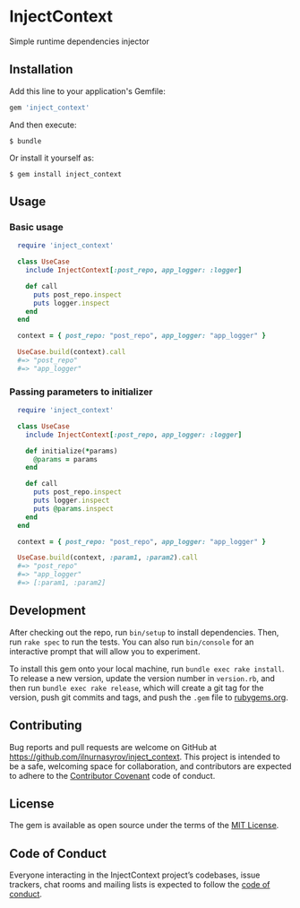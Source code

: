 # InjectContext

Simple runtime dependencies injector

## Installation

Add this line to your application's Gemfile:

```ruby
gem 'inject_context'
```

And then execute:

    $ bundle

Or install it yourself as:

    $ gem install inject_context

## Usage

### Basic usage
```ruby
  require 'inject_context'

  class UseCase
    include InjectContext[:post_repo, app_logger: :logger]

    def call
      puts post_repo.inspect
      puts logger.inspect
    end
  end

  context = { post_repo: "post_repo", app_logger: "app_logger" }

  UseCase.build(context).call
  #=> "post_repo"
  #=> "app_logger"
```

### Passing parameters to initializer

```ruby
  require 'inject_context'

  class UseCase
    include InjectContext[:post_repo, app_logger: :logger]

    def initialize(*params)
      @params = params
    end

    def call
      puts post_repo.inspect
      puts logger.inspect
      puts @params.inspect
    end
  end

  context = { post_repo: "post_repo", app_logger: "app_logger" }

  UseCase.build(context, :param1, :param2).call
  #=> "post_repo"
  #=> "app_logger"
  #=> [:param1, :param2]
```

## Development

After checking out the repo, run `bin/setup` to install dependencies. Then, run `rake spec` to run the tests. You can also run `bin/console` for an interactive prompt that will allow you to experiment.

To install this gem onto your local machine, run `bundle exec rake install`. To release a new version, update the version number in `version.rb`, and then run `bundle exec rake release`, which will create a git tag for the version, push git commits and tags, and push the `.gem` file to [rubygems.org](https://rubygems.org).

## Contributing

Bug reports and pull requests are welcome on GitHub at https://github.com/ilnurnasyrov/inject_context. This project is intended to be a safe, welcoming space for collaboration, and contributors are expected to adhere to the [Contributor Covenant](http://contributor-covenant.org) code of conduct.

## License

The gem is available as open source under the terms of the [MIT License](https://opensource.org/licenses/MIT).

## Code of Conduct

Everyone interacting in the InjectContext project’s codebases, issue trackers, chat rooms and mailing lists is expected to follow the [code of conduct](https://github.com/ilnurnasyrov/inject_context/blob/master/CODE_OF_CONDUCT.md).
